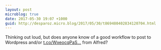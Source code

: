 ```yaml
---
layout: post
microblog: true
date: 2017-05-30 19:07 +1000
guid: http://desparoz.micro.blog/2017/05/30/t869480402834120704.html
---
```

Thinking out loud, but does anyone know of a good workflow to post to Wordpress and/or [t.co/WxeocqPaS...](https://t.co/WxeocqPaSp) from Alfred?
